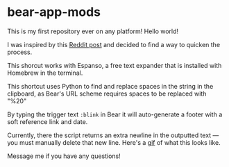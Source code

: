 # bear-app-mods
This is my first repository ever on any platform! Hello world!

I was inspired by this [Reddit post](https://www.reddit.com/r/bearapp/comments/fd7teq/how_i_do_bidirectional_linking_in_bear_ala_roam/) and decided to find a way to quicken the process.

This shorcut works with Espanso, a free text expander that is installed with Homebrew in the terminal.

This shortcut uses Python to find and replace spaces in the string in the clipboard, as Bear's URL scheme requires spaces to be replaced with "%20"

By typing the trigger text `:blink` in Bear it will auto-generate a footer with a soft reference link and date.

Currently, there the script returns an extra newline in the outputted text — you must manually delete that new line.  Here's a [gif](https://gfycat.com/freeskinnyfairybluebird) of what this looks like.

Message me if you have any questions!
